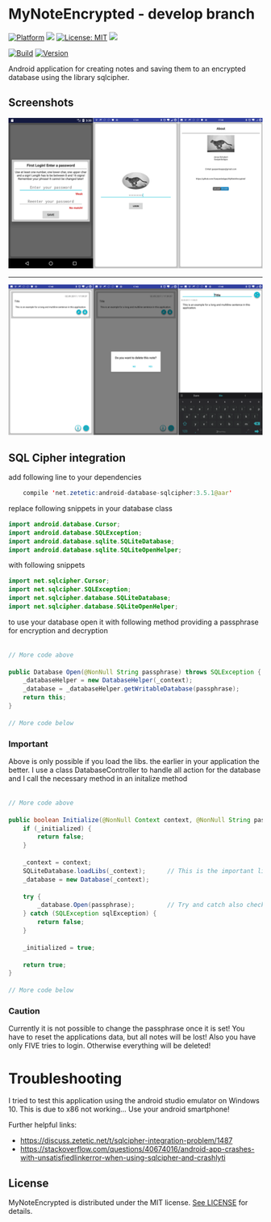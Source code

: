 # MyNoteEncrypted - develop branch

[![Platform](https://img.shields.io/badge/platform-Android-blue.svg)](https://www.android.com)
<a target="_blank" href="https://android-arsenal.com/api?level=21" title="API21+"><img src="https://img.shields.io/badge/API-21+-blue.svg" /></a>
[![License: MIT](https://img.shields.io/badge/License-MIT-blue.svg)](https://opensource.org/licenses/MIT)
<a target="_blank" href="https://www.paypal.me/GuepardoApps" title="Donate using PayPal"><img src="https://img.shields.io/badge/paypal-donate-blue.svg" /></a>

[![Build](https://img.shields.io/badge/build-passing-green.svg)](release)
[![Version](https://img.shields.io/badge/version-v1.0.0.170902-blue.svg)](release/v1.0.0.170902.apk)

Android application for creating notes and saving them to an encrypted database using the library sqlcipher.

## Screenshots

![alt tag](screenshots/header_001.png)
___________________________________

![alt tag](screenshots/header_002.png)

## SQL Cipher integration

add following line to your dependencies

```java
    compile 'net.zetetic:android-database-sqlcipher:3.5.1@aar'
```

replace following snippets in your database class

```java
import android.database.Cursor;
import android.database.SQLException;
import android.database.sqlite.SQLiteDatabase;
import android.database.sqlite.SQLiteOpenHelper;
```

with following snippets

```java
import net.sqlcipher.Cursor;
import net.sqlcipher.SQLException;
import net.sqlcipher.database.SQLiteDatabase;
import net.sqlcipher.database.SQLiteOpenHelper;
```

to use your database open it with following method providing a passphrase for encryption and decryption

```java

// More code above

public Database Open(@NonNull String passphrase) throws SQLException {
	_databaseHelper = new DatabaseHelper(_context);
	_database = _databaseHelper.getWritableDatabase(passphrase);
	return this;
}

// More code below

```

### Important

Above is only possible if you load the libs. the earlier in your application the better.
I use a class DatabaseController to handle  all action for the database and I call the necessary method in an initalize method

```java

// More code above

public boolean Initialize(@NonNull Context context, @NonNull String passphrase) {
	if (_initialized) {
		return false;
	}

	_context = context;
	SQLiteDatabase.loadLibs(_context);		// This is the important line!
	_database = new Database(_context);

	try {
		_database.Open(passphrase);			// Try and catch also checks if the passphrase is valid!
	} catch (SQLException sqlException) {
		return false;
	}

	_initialized = true;

	return true;
}

// More code below

```

### Caution

Currently it is not possible to change the passphrase once it is set! You have to reset the applications data, but all notes will be lost!
Also you have only FIVE tries to login. Otherwise everything will be deleted!

# Troubleshooting

I tried to test this application using the android studio emulator on Windows 10. This is due to x86 not working...
Use your android smartphone!

Further helpful links:

- https://discuss.zetetic.net/t/sqlcipher-integration-problem/1487
- https://stackoverflow.com/questions/40674016/android-app-crashes-with-unsatisfiedlinkerror-when-using-sqlcipher-and-crashlyti

## License

MyNoteEncrypted is distributed under the MIT license. [See LICENSE](LICENSE.md) for details.